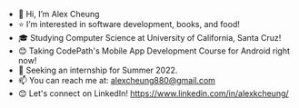- 👋 Hi, I’m Alex Cheung
- ⭐ I’m interested in software development, books, and food!
- 🎓 Studying Computer Science at University of California, Santa Cruz!
- 😊 Taking CodePath's Mobile App Development Course for Android right now!
- 👀 Seeking an internship for Summer 2022. 
- 📫 You can reach me at: alexcheung880@gmail.com 
- 😊 Let's connect on LinkedIn! https://www.linkedin.com/in/alexkcheung/

<!---
AlexKCheung/AlexKCheung is a ✨ special ✨ repository because its `README.md` (this file) appears on your GitHub profile.
You can click the Preview link to take a look at your changes.
--->
